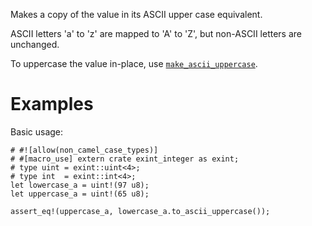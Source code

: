 Makes a copy of the value in its ASCII upper case equivalent.

ASCII letters 'a' to 'z' are mapped to 'A' to 'Z', but non-ASCII letters are unchanged.

To uppercase the value in-place, use [`make_ascii_uppercase`].

[`make_ascii_uppercase`]: Self::make_ascii_uppercase

# Examples

Basic usage:

```
# #![allow(non_camel_case_types)]
# #[macro_use] extern crate exint_integer as exint;
# type uint = exint::uint<4>;
# type int  = exint::int<4>;
let lowercase_a = uint!(97 u8);
let uppercase_a = uint!(65 u8);

assert_eq!(uppercase_a, lowercase_a.to_ascii_uppercase());
```
